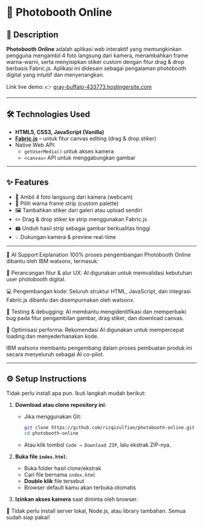 # 📸 Photobooth Online

## 📝 Description
**Photobooth Online** adalah aplikasi web interaktif yang memungkinkan pengguna mengambil 4 foto langsung dari kamera, menambahkan frame warna-warni, serta menyisipkan stiker custom dengan fitur drag & drop berbasis Fabric.js. Aplikasi ini didesain sebagai pengalaman photobooth digital yang intuitif dan menyenangkan.

Link live demo: 👉 [gray-buffalo-433773.hostingersite.com](https://gray-buffalo-433773.hostingersite.com)

---

## 🛠️ Technologies Used

- **HTML5, CSS3, JavaScript (Vanilla)**
- [**Fabric.js**](http://fabricjs.com/) – untuk fitur canvas editing (drag & drop stiker)
- Native Web API:
  - `getUserMedia()` untuk akses kamera
  - `<canvas>` API untuk menggabungkan gambar

---

## ✨ Features

- 🎥 Ambil 4 foto langsung dari kamera (webcam)
- 🎨 Pilih warna frame strip (custom palette)
- 🖼️ Tambahkan stiker dari galeri atau upload sendiri
- ✏️ Drag & drop stiker ke strip menggunakan Fabric.js
- 🖨️ Unduh hasil strip sebagai gambar berkualitas tinggi
- 💡 Dukungan kamera & preview real-time

---

🤖 AI Support Explanation
100% proses pengembangan Photobooth Online dibantu oleh IBM watsonx, termasuk:

🧠 Perancangan fitur & alur UX: AI digunakan untuk memvalidasi kebutuhan user photobooth digital.

💻 Pengembangan kode: Seluruh struktur HTML, JavaScript, dan integrasi Fabric.js dibantu dan disempurnakan oleh watsonx.

🐞 Testing & debugging: AI membantu mengidentifikasi dan memperbaiki bug pada fitur pengambilan gambar, drag stiker, dan download canvas.

🚀 Optimisasi performa: Rekomendasi AI digunakan untuk mempercepat loading dan menyederhanakan kode.

IBM watsonx membantu pengembang dalam proses pembuatan produk ini secara menyeluruh sebagai AI co-pilot.

---

## ⚙️ Setup Instructions

Tidak perlu install apa pun. Ikuti langkah mudah berikut:

1. **Download atau clone repository ini**:
   - Jika menggunakan Git:
     ```bash
     git clone https://github.com/rizqizulfian/photobooth-online.git
     cd photobooth-online
     ```
   - Atau klik tombol `Code → Download ZIP`, lalu ekstrak ZIP-nya.

2. **Buka file `index.html`**:
   - Buka folder hasil clone/ekstrak
   - Cari file bernama `index.html`
   - **Double klik** file tersebut
   - Browser default kamu akan terbuka otomatis

3. **Izinkan akses kamera** saat diminta oleh browser.

📌 Tidak perlu install server lokal, Node.js, atau library tambahan. Semua sudah siap pakai!
